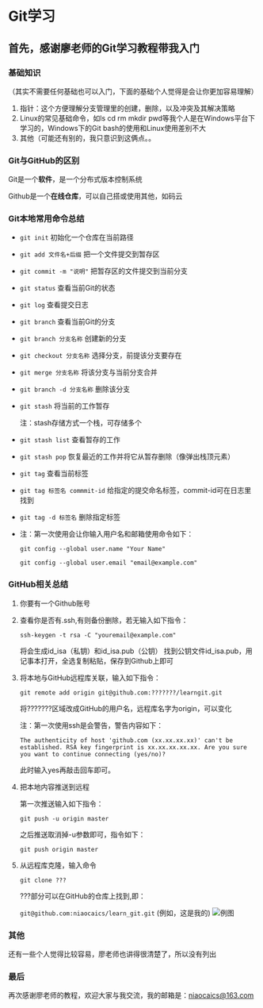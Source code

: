 # Git学习
## 首先，感谢廖老师的Git学习教程带我入门
### 基础知识
（其实不需要任何基础也可以入门，下面的基础个人觉得是会让你更加容易理解）
1. 指针：这个方便理解分支管理里的创建，删除，以及冲突及其解决策略
2. Linux的常见基础命令，如ls cd rm mkdir pwd等我个人是在Windows平台下学习的，Windows下的Git bash的使用和Linux使用差别不大
3. 其他（可能还有别的，我只意识到这俩点。。
### Git与GitHub的区别
Git是一个**软件**，是一个分布式版本控制系统

Github是一个**在线仓库**，可以自己搭或使用其他，如码云
### Git本地常用命令总结
- `git init`
    初始化一个仓库在当前路径
- `git add 文件名+后缀`
    把一个文件提交到暂存区
- `git commit -m "说明"`
    把暂存区的文件提交到当前分支
- `git status`
    查看当前Git的状态
- `git log`
    查看提交日志
- `git branch`
    查看当前Git的分支
- `git branch 分支名称`
    创建新的分支
- `git checkout 分支名称`
    选择分支，前提该分支要存在
- `git merge 分支名称`
    将该分支与当前分支合并
- `git branch -d 分支名称`
    删除该分支
- `git stash`
    将当前的工作暂存
    
    注：stash存储方式一个栈，可存储多个
- `git stash list`
    查看暂存的工作
- `git stash pop`
    恢复最近的工作并将它从暂存删除（像弹出栈顶元素）
- `git tag`
    查看当前标签
- `git tag 标签名 commmit-id`
    给指定的提交命名标签，commit-id可在日志里找到
- `git tag -d 标签名`
    删除指定标签
- 注：第一次使用会让你输入用户名和邮箱使用命令如下：

  `git config --global user.name "Your Name"`
  
  `git config --global user.email "email@example.com"`

### GitHub相关总结
1. 你要有一个Github账号
2. 查看你是否有.ssh,有则备份删除，若无输入如下指令：

    `ssh-keygen -t rsa -C "youremail@example.com"`
    
    将会生成id_isa（私钥）和id_isa.pub（公钥）
    找到公钥文件id_isa.pub，用记事本打开，全选复制粘贴，保存到Github上即可
3. 将本地与GitHub远程库关联，输入如下指令：

    `git remote add origin git@github.com:???????/learngit.git`
    
    将???????区域改成GitHub的用户名，远程库名字为origin，可以变化
    
    注：第一次使用ssh是会警告，警告内容如下：
    
    ``
    The authenticity of host 'github.com (xx.xx.xx.xx)' can't be established.
RSA key fingerprint is xx.xx.xx.xx.xx.
Are you sure you want to continue connecting (yes/no)?
    ``
    
   此时输入yes再敲击回车即可。
4. 把本地内容推送到远程
    
    第一次推送输入如下指令：
    
    `git push -u origin master`
    
    之后推送取消掉-u参数即可，指令如下：
    
    `git push origin master`
5. 从远程库克隆，输入命令

    `git clone ???`
    
    ???部分可以在GitHub的仓库上找到,即：
    
    `git@github.com:niaocaics/learn_git.git`
    (例如，这是我的)
    ![例图](https://wx4.sinaimg.cn/mw690/005I58ycly1fnzt3062xbj30gq083tc3.jpg)
    
### 其他
还有一些个人觉得比较容易，廖老师也讲得很清楚了，所以没有列出

### 最后
再次感谢廖老师的教程，欢迎大家与我交流，我的邮箱是：niaocaics@163.com